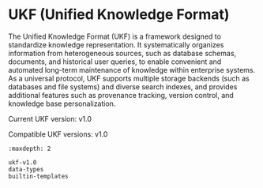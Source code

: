 # UKF (Unified Knowledge Format)

The Unified Knowledge Format (UKF) is a framework designed to standardize knowledge representation. It systematically organizes information from heterogeneous sources, such as database schemas, documents, and historical user queries, to enable convenient and automated long-term maintenance of knowledge within enterprise systems. As a universal protocol, UKF supports multiple storage backends (such as databases and file systems) and diverse search indexes, and provides additional features such as provenance tracking, version control, and knowledge base personalization.

Current UKF version: v1.0

Compatible UKF versions: v1.0

```{toctree}
:maxdepth: 2

ukf-v1.0
data-types
builtin-templates
```
